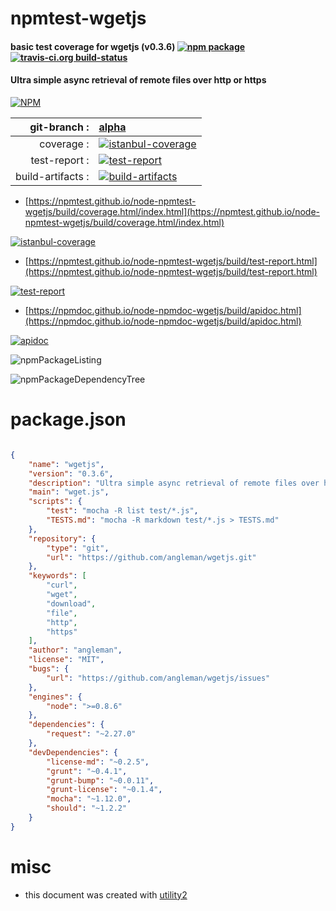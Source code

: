 # npmtest-wgetjs

#### basic test coverage for  wgetjs (v0.3.6)  [![npm package](https://img.shields.io/npm/v/npmtest-wgetjs.svg?style=flat-square)](https://www.npmjs.org/package/npmtest-wgetjs) [![travis-ci.org build-status](https://api.travis-ci.org/npmtest/node-npmtest-wgetjs.svg)](https://travis-ci.org/npmtest/node-npmtest-wgetjs)

#### Ultra simple async retrieval of remote files over http or https

[![NPM](https://nodei.co/npm/wgetjs.png?downloads=true&downloadRank=true&stars=true)](https://www.npmjs.com/package/wgetjs)

| git-branch : | [alpha](https://github.com/npmtest/node-npmtest-wgetjs/tree/alpha)|
|--:|:--|
| coverage : | [![istanbul-coverage](https://npmtest.github.io/node-npmtest-wgetjs/build/coverage.badge.svg)](https://npmtest.github.io/node-npmtest-wgetjs/build/coverage.html/index.html)|
| test-report : | [![test-report](https://npmtest.github.io/node-npmtest-wgetjs/build/test-report.badge.svg)](https://npmtest.github.io/node-npmtest-wgetjs/build/test-report.html)|
| build-artifacts : | [![build-artifacts](https://npmtest.github.io/node-npmtest-wgetjs/glyphicons_144_folder_open.png)](https://github.com/npmtest/node-npmtest-wgetjs/tree/gh-pages/build)|

- [https://npmtest.github.io/node-npmtest-wgetjs/build/coverage.html/index.html](https://npmtest.github.io/node-npmtest-wgetjs/build/coverage.html/index.html)

[![istanbul-coverage](https://npmtest.github.io/node-npmtest-wgetjs/build/screenCapture.buildCi.browser.%252Ftmp%252Fbuild%252Fcoverage.lib.html.png)](https://npmtest.github.io/node-npmtest-wgetjs/build/coverage.html/index.html)

- [https://npmtest.github.io/node-npmtest-wgetjs/build/test-report.html](https://npmtest.github.io/node-npmtest-wgetjs/build/test-report.html)

[![test-report](https://npmtest.github.io/node-npmtest-wgetjs/build/screenCapture.buildCi.browser.%252Ftmp%252Fbuild%252Ftest-report.html.png)](https://npmtest.github.io/node-npmtest-wgetjs/build/test-report.html)

- [https://npmdoc.github.io/node-npmdoc-wgetjs/build/apidoc.html](https://npmdoc.github.io/node-npmdoc-wgetjs/build/apidoc.html)

[![apidoc](https://npmdoc.github.io/node-npmdoc-wgetjs/build/screenCapture.buildCi.browser.%252Ftmp%252Fbuild%252Fapidoc.html.png)](https://npmdoc.github.io/node-npmdoc-wgetjs/build/apidoc.html)

![npmPackageListing](https://npmtest.github.io/node-npmtest-wgetjs/build/screenCapture.npmPackageListing.svg)

![npmPackageDependencyTree](https://npmtest.github.io/node-npmtest-wgetjs/build/screenCapture.npmPackageDependencyTree.svg)



# package.json

```json

{
    "name": "wgetjs",
    "version": "0.3.6",
    "description": "Ultra simple async retrieval of remote files over http or https",
    "main": "wget.js",
    "scripts": {
        "test": "mocha -R list test/*.js",
        "TESTS.md": "mocha -R markdown test/*.js > TESTS.md"
    },
    "repository": {
        "type": "git",
        "url": "https://github.com/angleman/wgetjs.git"
    },
    "keywords": [
        "curl",
        "wget",
        "download",
        "file",
        "http",
        "https"
    ],
    "author": "angleman",
    "license": "MIT",
    "bugs": {
        "url": "https://github.com/angleman/wgetjs/issues"
    },
    "engines": {
        "node": ">=0.8.6"
    },
    "dependencies": {
        "request": "~2.27.0"
    },
    "devDependencies": {
        "license-md": "~0.2.5",
        "grunt": "~0.4.1",
        "grunt-bump": "~0.0.11",
        "grunt-license": "~0.1.4",
        "mocha": "~1.12.0",
        "should": "~1.2.2"
    }
}
```



# misc
- this document was created with [utility2](https://github.com/kaizhu256/node-utility2)
